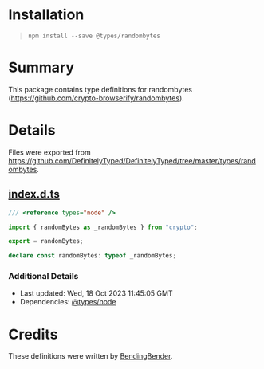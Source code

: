 # Installation
> `npm install --save @types/randombytes`

# Summary
This package contains type definitions for randombytes (https://github.com/crypto-browserify/randombytes).

# Details
Files were exported from https://github.com/DefinitelyTyped/DefinitelyTyped/tree/master/types/randombytes.
## [index.d.ts](https://github.com/DefinitelyTyped/DefinitelyTyped/tree/master/types/randombytes/index.d.ts)
````ts
/// <reference types="node" />

import { randomBytes as _randomBytes } from "crypto";

export = randomBytes;

declare const randomBytes: typeof _randomBytes;

````

### Additional Details
 * Last updated: Wed, 18 Oct 2023 11:45:05 GMT
 * Dependencies: [@types/node](https://npmjs.com/package/@types/node)

# Credits
These definitions were written by [BendingBender](https://github.com/BendingBender).
